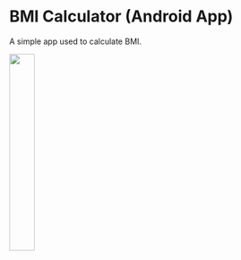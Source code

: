 # BMI Calculator (Android App)

A simple app used to calculate BMI.

<image src="BMI-Calculator_demo.png" width=30%/>
